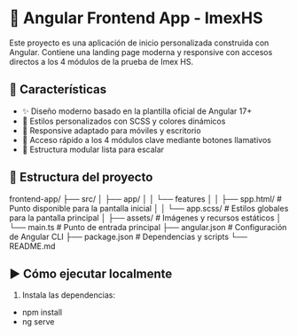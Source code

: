# 🧪 Angular Frontend App - ImexHS

Este proyecto es una aplicación de inicio personalizada construida con Angular. Contiene una landing page moderna y responsive con accesos directos a los 4 módulos de la prueba de Imex HS.

## 🚀 Características

- ✨ Diseño moderno basado en la plantilla oficial de Angular 17+
- 🎨 Estilos personalizados con SCSS y colores dinámicos
- 📱 Responsive adaptado para móviles y escritorio
- 🔗 Acceso rápido a los 4 módulos clave mediante botones llamativos
- 🧭 Estructura modular lista para escalar

## 📁 Estructura del proyecto

frontend-app/
├── src/ 
│ ├── app/
│ │  └── features
│ │       ├── spp.html/ # Punto disponible para la pantalla inicial
│ │       └── app.scss/ # Estilos globales para la pantalla principal
│ ├── assets/ # Imágenes y recursos estáticos
│ └── main.ts # Punto de entrada principal
├── angular.json # Configuración de Angular CLI
├── package.json # Dependencias y scripts
└── README.md

## ▶️ Cómo ejecutar localmente

1. Instala las dependencias:

- npm install
- ng serve
